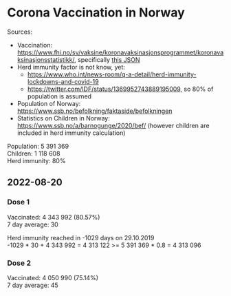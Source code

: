 # Corona Vaccination in Norway

Sources:

- Vaccination: <https://www.fhi.no/sv/vaksine/koronavaksinasjonsprogrammet/koronavaksinasjonsstatistikk/>, specifically [this JSON](https://www.fhi.no/api/chartdata/api/99119)
- Herd immunity factor is not know, yet:
  - <https://www.who.int/news-room/q-a-detail/herd-immunity-lockdowns-and-covid-19>
  - <https://twitter.com/IDF/status/1369952743889195009>, so 80% of population is assumed
- Population of Norway: <https://www.ssb.no/befolkning/faktaside/befolkningen>
- Statistics on Children in Norway: https://www.ssb.no/a/barnogunge/2020/bef/ (however children are included in herd immunity calculation)

Population: 5 391 369  
Children: 1 118 608  
Herd immunity: 80%  

## 2022-08-20

### Dose 1

Vaccinated: 4 343 992 (80.57%)  
7 day average: 30

Herd immunity reached in -1029 days on 29.10.2019  
-1029 * 30 + 4 343 992 = 4 313 122 >= 5 391 369 * 0.8 = 4 313 096

### Dose 2

Vaccinated: 4 050 990 (75.14%)  
7 day average: 45

